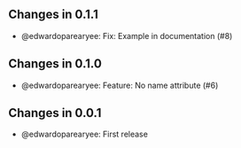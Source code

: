 ## Changes in 0.1.1

 * @edwardoparearyee: Fix: Example in documentation  (#8)

## Changes in 0.1.0

 * @edwardoparearyee: Feature: No name attribute (#6)

## Changes in 0.0.1

 * @edwardoparearyee: First release
